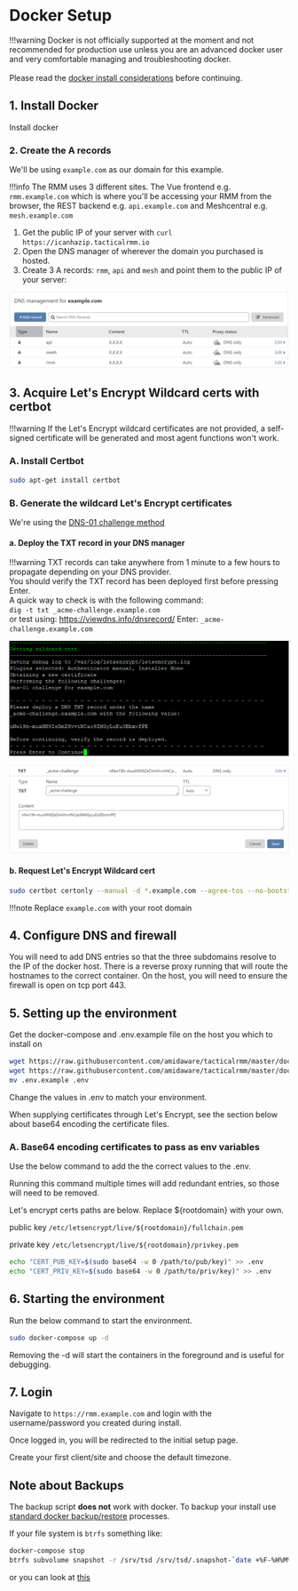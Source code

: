# Docker Setup

!!!warning
    Docker is not officially supported at the moment and not recommended for production use unless you are an advanced docker user and very comfortable managing and troubleshooting docker.<br/><br/>
    Please read the [docker install considerations](install_considerations.md#docker-install) before continuing.

## 1. Install Docker

Install docker

### 2. Create the A records

We'll be using `example.com` as our domain for this example.

!!!info
    The RMM uses 3 different sites. The Vue frontend e.g. `rmm.example.com` which is where you'll be accessing your RMM from the browser, the REST backend e.g. `api.example.com` and Meshcentral e.g. `mesh.example.com`

1. Get the public IP of your server with `curl https://icanhazip.tacticalrmm.io`
2. Open the DNS manager of wherever the domain you purchased is hosted.
3. Create 3 A records: `rmm`, `api` and `mesh` and point them to the public IP of your server:

![arecords](images/arecords.png)

## 3. Acquire Let's Encrypt Wildcard certs with certbot

!!!warning
  If the Let's Encrypt wildcard certificates are not provided, a self-signed certificate will be generated and most agent functions won't work. 

### A. Install Certbot

```bash
sudo apt-get install certbot
```

### B. Generate the wildcard Let's Encrypt certificates

We're using the [DNS-01 challenge method](https://letsencrypt.org/docs/challenge-types/#dns-01-challenge)
#### a. Deploy the TXT record in your DNS manager

!!!warning
    TXT records can take anywhere from 1 minute to a few hours to propagate depending on your DNS provider.<br/>
    You should verify the TXT record has been deployed first before pressing Enter.<br/>
    A quick way to check is with the following command:<br/> `dig -t txt _acme-challenge.example.com`<br/>
    or test using: <https://viewdns.info/dnsrecord/> Enter: `_acme-challenge.example.com`

![txtrecord](images/txtrecord.png)

![dnstxt](images/dnstxt.png)

#### b. Request Let's Encrypt Wildcard cert

```bash
sudo certbot certonly --manual -d *.example.com --agree-tos --no-bootstrap --preferred-challenges dns
```

!!!note
    Replace `example.com` with your root domain

## 4. Configure DNS and firewall

You will need to add DNS entries so that the three subdomains resolve to the IP of the docker host. There is a reverse proxy running that will route the hostnames to the correct container. On the host, you will need to ensure the firewall is open on tcp port 443.

## 5. Setting up the environment

Get the docker-compose and .env.example file on the host you which to install on

```bash
wget https://raw.githubusercontent.com/amidaware/tacticalrmm/master/docker/docker-compose.yml
wget https://raw.githubusercontent.com/amidaware/tacticalrmm/master/docker/.env.example
mv .env.example .env
```

Change the values in .env to match your environment.

When supplying certificates through Let's Encrypt, see the section below about base64 encoding the certificate files.

### A. Base64 encoding certificates to pass as env variables

Use the below command to add the the correct values to the .env.

Running this command multiple times will add redundant entries, so those will need to be removed.

Let's encrypt certs paths are below. Replace ${rootdomain} with your own.

public key
`/etc/letsencrypt/live/${rootdomain}/fullchain.pem`

private key
`/etc/letsencrypt/live/${rootdomain}/privkey.pem`

```bash
echo "CERT_PUB_KEY=$(sudo base64 -w 0 /path/to/pub/key)" >> .env
echo "CERT_PRIV_KEY=$(sudo base64 -w 0 /path/to/priv/key)" >> .env
```

## 6. Starting the environment

Run the below command to start the environment.

```bash
sudo docker-compose up -d
```

Removing the -d will start the containers in the foreground and is useful for debugging.

## 7. Login

Navigate to `https://rmm.example.com` and login with the username/password you created during install.

Once logged in, you will be redirected to the initial setup page.

Create your first client/site and choose the default timezone.

## Note about Backups

The backup script **does not** work with docker. To backup your install use [standard docker backup/restore](https://docs.docker.com/desktop/backup-and-restore/) processes.

If your file system is `btrfs` something like:

```bash
docker-compose stop
btrfs subvolume snapshot -r /srv/tsd /srv/tsd/.snapshot-`date +%F-%H%M%S`
```

or you can look at [this](https://github.com/larseberhardt/TRMM-Docker-Backup-Script)
